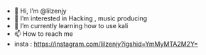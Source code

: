 - 👋 Hi, I’m @lilzenjy
- 👀 I’m interested in Hacking , music producing 
- 🌱 I’m currently learning how to use kali
- 📫 How to reach me 
- insta : https://instagram.com/lilzenjy?igshid=YmMyMTA2M2Y=

<!---
lilzenjy/lilzenjy is a ✨ special ✨ repository because its `README.md` (this file) appears on your GitHub profile.
You can click the Preview link to take a look at your changes.
--->
